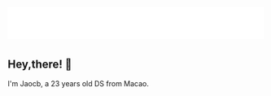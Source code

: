 <h1 align="center">
  <img src="https://raw.githubusercontent.com/JacobChak/JacobChak/main/name.svg" alt="Jacob Chak" />
</h1>

## Hey,there! 👋
I'm Jaocb, a 23 years old DS from Macao.
